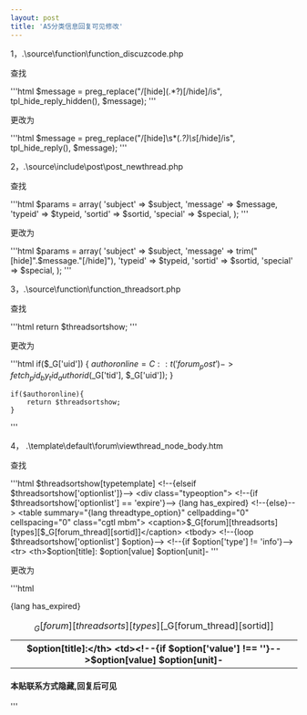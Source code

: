 ```yaml
---
layout: post
title: 'A5分类信息回复可见修改'
---
```

1，.\source\function\function_discuzcode.php

查找

'''html
$message = preg_replace("/\[hide\](.*?)\[\/hide\]/is", tpl_hide_reply_hidden(), $message);
'''

更改为

'''html
$message = preg_replace("/\[hide\]\s*(.*?)\s*\[\/hide\]/is", tpl_hide_reply(), $message);
'''

2，.\source\include\post\post_newthread.php

查找

'''html
	$params = array(
		'subject' => $subject,
		'message' => $message,
		'typeid' => $typeid,
		'sortid' => $sortid,
		'special' => $special,
	);
'''

更改为

'''html
	$params = array(
		'subject' => $subject,
		'message' => trim("[hide]".$message."[/hide]"),
		'typeid' => $typeid,
		'sortid' => $sortid,
		'special' => $special,
	);
'''

3，.\source\function\function_threadsort.php

查找

'''html
	return $threadsortshow;
'''

更改为

'''html
	if($_G['uid']) {
		$authoronline = C::t('forum_post')->fetch_pid_by_tid_authorid($_G['tid'], $_G['uid']);
	}


	if($authoronline){
		return $threadsortshow;
	}
'''

4， .\template\default\forum\viewthread_node_body.htm

查找

'''html
		<!--{if $threadsort && $threadsortshow}-->
			<!--{if $threadsortshow['typetemplate']}-->
				$threadsortshow[typetemplate]
			<!--{elseif $threadsortshow['optionlist']}-->
				<div class="typeoption">
					<!--{if $threadsortshow['optionlist'] == 'expire'}-->
						{lang has_expired}
					<!--{else}-->
						<table summary="{lang threadtype_option}" cellpadding="0" cellspacing="0" class="cgtl mbm">
							<caption>$_G[forum][threadsorts][types][$_G[forum_thread][sortid]]</caption>
							<tbody>
								<!--{loop $threadsortshow['optionlist'] $option}-->
									<!--{if $option['type'] != 'info'}-->
										<tr>
											<th>$option[title]:</th>
											<td><!--{if $option['value'] !== ''}-->$option[value] $option[unit]<!--{else}-->-<!--{/if}--></td>
										</tr>
									<!--{/if}-->
								<!--{/loop}-->
							</tbody>
						</table>
					<!--{/if}-->
				</div>
			<!--{/if}-->
		<!--{/if}-->
'''

更改为

'''html
		<!--{if $threadsort && $threadsortshow}-->
			<!--{if $threadsortshow['optionlist']}-->
				<div class="typeoption">
					<!--{if $threadsortshow['optionlist'] == 'expire'}-->
						{lang has_expired}
					<!--{else}-->
						<table summary="{lang threadtype_option}" cellpadding="0" cellspacing="0" class="cgtl mbm">
							<caption>$_G[forum][threadsorts][types][$_G[forum_thread][sortid]]</caption>
							<tbody>
								<!--{loop $threadsortshow['optionlist'] $option}-->
									<!--{if $option['type'] != 'info'}-->
										<tr>
											<th>$option[title]:</th>
											<td><!--{if $option['value'] !== ''}-->$option[value] $option[unit]<!--{else}-->-<!--{/if}--></td>
										</tr>
									<!--{/if}-->
								<!--{/loop}-->
							</tbody>
						</table>
					<!--{/if}-->
				</div>
			<!--{/if}-->
		<!--{else}-->
			<div class="showhide"><h4>本贴联系方式隐藏,回复后可见</h4></div>	
		<!--{/if}-->
'''

